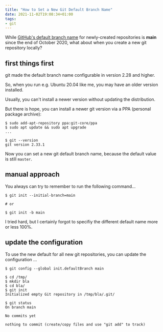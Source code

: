 ```yaml
---
title: "How to Set a New Git Default Branch Name"
date: 2021-11-02T19:08:34+01:00
tags:
- git
---
```


While [GitHub's default branch name](https://github.blog/changelog/2020-10-01-the-default-branch-for-newly-created-repositories-is-now-main/)
for newly-created repositories is **main** since the end of October 2020,
what about when you create a new git repository locally?

## first things first

git made the default branch name configurable in version 2.28 and higher.

So, when you run e.g. Ubuntu 20.04 like me,
you may have an older version installed.

Usually, you can't install a newer version without updating the distribution.

But there is hope,
you can install a newer git version via a PPA (personal package archive):

```
$ sudo add-apt-repository ppa:git-core/ppa
$ sudo apt update && sudo apt upgrade
...

$ git --version
git version 2.33.1
```

Now you can set a new git default branch name,
because the default value is still `master`.

## manual approach

You always can try to remember to run the following command...

```
$ git init --initial-branch=main

# or

$ git init -b main
```

I tried hard, but I certainly forgot to specifiy the different default name more or less 100%.

## update the configuration

To use the new default for all new git repositories,
you can update the configuration ...

```
$ git config --global init.defaultBranch main
```

```
$ cd /tmp/
$ mkdir bla
$ cd bla/
$ git init
Initialized empty Git repository in /tmp/bla/.git/

$ git status
On branch main

No commits yet

nothing to commit (create/copy files and use "git add" to track)
```

